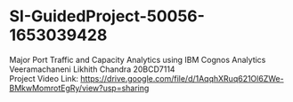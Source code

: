 # SI-GuidedProject-50056-1653039428
Major Port Traffic and Capacity Analytics using IBM Cognos Analytics
<br>
Veeramachaneni Likhith Chandra 20BCD7114
<br>
Project Video Link: https://drive.google.com/file/d/1AqqhXRuq621Ol6ZWe-BMkwMomrotEgRy/view?usp=sharing
